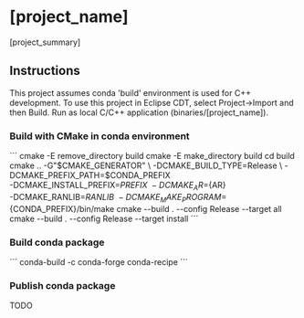 # [project_name]

[project_summary]

## Instructions

This project assumes conda 'build' environment is used for C++ development.
To use this project in Eclipse CDT, select Project->Import and then Build.
Run as local C/C++ application (binaries/[project_name]).

### Build with CMake in conda environment

´´´
cmake -E remove_directory build
cmake -E make_directory build
cd build
cmake .. -G"$CMAKE_GENERATOR" \
         -DCMAKE_BUILD_TYPE=Release \
		 -DCMAKE_PREFIX_PATH=$CONDA_PREFIX \
		 -DCMAKE_INSTALL_PREFIX=$PREFIX \
		 -DCMAKE_AR=${AR} \
		 -DCMAKE_RANLIB=${RANLIB} \
		 -DCMAKE_MAKE_PROGRAM=${CONDA_PREFIX}/bin/make
cmake --build . --config Release --target all
cmake --build . --config Release --target install
´´´

### Build conda package

´´´
conda-build -c conda-forge conda-recipe
´´´

### Publish conda package

TODO
